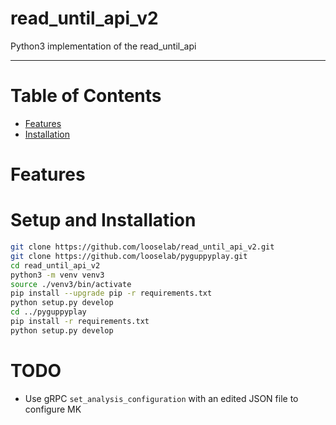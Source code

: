 read_until_api_v2
===

Python3 implementation of the read_until_api

---

Table of Contents
===
- [Features]()
- [Installation]()

Features
===

Setup and Installation
===

```bash
git clone https://github.com/looselab/read_until_api_v2.git
git clone https://github.com/looselab/pyguppyplay.git
cd read_until_api_v2
python3 -m venv venv3
source ./venv3/bin/activate
pip install --upgrade pip -r requirements.txt
python setup.py develop
cd ../pyguppyplay
pip install -r requirements.txt
python setup.py develop
```

TODO
===
- Use gRPC `set_analysis_configuration` with an edited JSON file to configure MK
